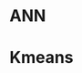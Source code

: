 <!--
 * @Author: luxun59 luxun59@126.com
 * @Date: 2022-11-21 11:41:17
 * @LastEditors: luxun59 luxun59@126.com
 * @LastEditTime: 2022-11-30 11:15:17
 * @FilePath: \undefinedc:\Users\14913\Desktop\1\README.md
 * @Description: 
 * 
 * Copyright (c) 2022 by luxun59 luxun59@126.com, All Rights Reserved. 
-->
# ANN
# Kmeans
